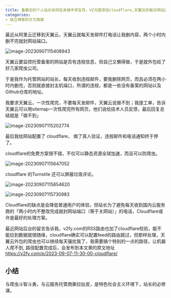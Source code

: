 ```yaml
---
title: 备案后的个人站长如何在夹缝中求生存，V2方圆添加cloudflare,天翼云的每日网站违规电话终于停了
categories:
- 独立博客的方方面面
---
```




最近从阿里云迁移到天翼云，天翼云就每天发邮件打电话让我删内容，两个小时内删不完就封网站端口。

![image-20230907115408943](https://cdn.fangyuanxiaozhan.com/assets/1694058849196M31GS3JN.png)



天翼云要监控托管备案的网站是否有违规信息，但自己又懒得做，于是就外包给了好几家爬虫公司。



于是我作为托管网站的站长，每天收到违规邮件，要我删除网页，而且必须在两小时内删完，否则就直接封主机端口，所谓的违规，都是一些没有备案的网站以及Github仓库的地址。



我要求天翼云，一次性爬完，不要每天发邮件，天翼云说做不到；我提工单，告诉天翼云可以用sitemap一次性爬完所有网页，他们说给技术人员反馈，最后回复总结就是「做不到」

![image-20230907115202774](https://cdn.fangyuanxiaozhan.com/assets/1694058723059xCPHeQTE.png)





最后我给网站配置了 cloudflare， 做了真人验证，违规邮件和电话通知终于停了。



cloudflare的免费方案很不错，不仅可以静态资源全球加速，而且可以防爬虫。

![image-20230907115647052](https://cdn.fangyuanxiaozhan.com/assets/1694059007414TN84keZa.png)


cloudflare 的Turnstile 还可以屏蔽垃圾评论。


![image-20230907115854620](https://cdn.fangyuanxiaozhan.com/assets/1694059134883SGp6jiN6.png)


![image-20230907115730983](https://cdn.fangyuanxiaozhan.com/assets/1694059051321268BG55t.png)

Cloudflare的缺点是会降低普通用户的体验，但站长为了避免每天收到国内云服务商的「两小时内不整改完成就封网站端口（等于关网站）」的电话，Cloudflare或许是最好的处理方案。


最近网站后台的留言告诉我，v2fy.com的RSS路由也加了cloudflare校验，能不能拉到数据就很随缘，cloudflare确实可以配置feed的路由跳过，但那样处理，天翼云外包的爬虫也可以继续每天骚扰我了，我需要搞个特别的一点的路径，让机器人爬不到, 路径配置完成后，会发布到本文章的原文地址 https://v2fy.com/p/2023-09-07-11-30-00-cloudflare/

## 小结

与爬虫斗智斗勇，与云服务托管商撕拉扯皮，是特色社会主义环境下，站长的必修课。